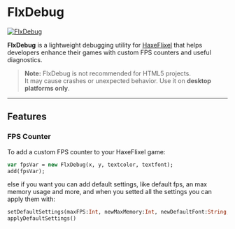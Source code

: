 # FlxDebug
[![FlxDebug](https://badgen.net/haxelib/d/flxdebug?color=blue)](https://lib.haxe.org/p/flxdebug/)

**FlxDebug** is a lightweight debugging utility for [HaxeFlixel](https://haxeflixel.com/) that helps developers enhance their games with custom FPS counters and useful diagnostics.

> **Note:** FlxDebug is not recommended for HTML5 projects.  
> It may cause crashes or unexpected behavior. Use it on **desktop platforms only**.

---

## Features

### FPS Counter

To add a custom FPS counter to your HaxeFlixel game:

```haxe
var fpsVar = new FlxDebug(x, y, textcolor, textfont);
add(fpsVar);
```

else if you want you can add default settings, like default fps, an max memory usage and more, and when you setted all the settings you can apply them with:
```haxe
setDefaultSettings(maxFPS:Int, newMaxMemory:Int, newDefaultFont:String, newDefaultSize:Int, newDefaultColor:Int)
applyDefaultSettings()
```
